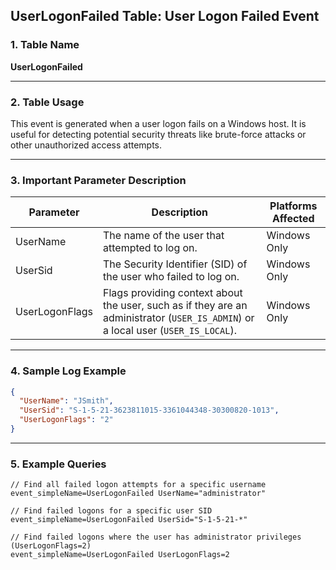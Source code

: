 ## UserLogonFailed Table: User Logon Failed Event

### 1. Table Name
**UserLogonFailed**

---

### 2. Table Usage
This event is generated when a user logon fails on a Windows host. It is useful for detecting potential security threats like brute-force attacks or other unauthorized access attempts.

---

### 3. Important Parameter Description

| Parameter | Description | Platforms Affected |
|---|---|---|
| UserName | The name of the user that attempted to log on. | Windows Only |
| UserSid | The Security Identifier (SID) of the user who failed to log on. | Windows Only |
| UserLogonFlags | Flags providing context about the user, such as if they are an administrator (`USER_IS_ADMIN`) or a local user (`USER_IS_LOCAL`). | Windows Only |

---

### 4. Sample Log Example

```json
{
  "UserName": "JSmith",
  "UserSid": "S-1-5-21-3623811015-3361044348-30300820-1013",
  "UserLogonFlags": "2"
}
```
---

### 5. Example Queries
```xql
// Find all failed logon attempts for a specific username
event_simpleName=UserLogonFailed UserName="administrator"

// Find failed logons for a specific user SID
event_simpleName=UserLogonFailed UserSid="S-1-5-21-*"

// Find failed logons where the user has administrator privileges (UserLogonFlags=2)
event_simpleName=UserLogonFailed UserLogonFlags=2
```